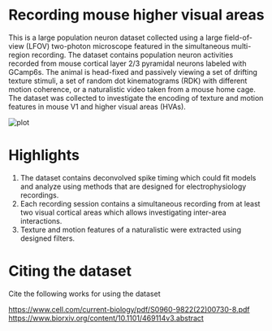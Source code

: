 # Recording mouse higher visual areas  
This is a large population neuron dataset collected using a large field-of-view (LFOV) two-photon microscope featured in the simultaneous multi-region recording. 
The dataset contains population neuron activities recorded from mouse cortical layer 2/3 pyramidal neurons labeled with GCamp6s. The animal is head-fixed and passively viewing a set of drifting texture stimuli, a set of random dot kinematograms (RDK) with different motion coherence, or a naturalistic video taken from a mouse home cage. 
The dataset was collected to investigate the encoding of texture and motion features in mouse V1 and higher visual areas (HVAs). 

![plot]([./directory_1/directory_2/.../directory_n/plot.png](https://www.dropbox.com/scl/fi/cv2i9b81e8bi7sut49kin/Figure1.pdf?rlkey=7rudidr1u18lrhsw8gmjafdqx&dl=0))

# Highlights
1. The dataset contains deconvolved spike timing which could fit models and analyze using methods that are designed for electrophysiology recordings.
2. Each recording session contains a simultaneous recording from at least two visual cortical areas which allows investigating inter-area interactions.
3. Texture and motion features of a naturalistic were extracted using designed filters.


# Citing the dataset
Cite the following works for using the dataset 

https://www.cell.com/current-biology/pdf/S0960-9822(22)00730-8.pdf
https://www.biorxiv.org/content/10.1101/469114v3.abstract
